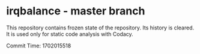 # irqbalance - master branch

This repository contains frozen state of the repository.
Its history is cleared. It is used only for static code
analysis with Codacy.

Commit Time: 1702015518